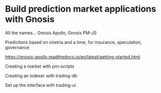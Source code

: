 # Build prediction market applications with Gnosis

All the names... Gnosis Apollo, Gnosis PM-JS

Predicitons based on ciretria and a time, for insurance, speculation, governance

<https://gnosis-apollo.readthedocs.io/en/latest/getting-started.html>

Creating a market with pm-scripts

Creating an indexer with trading-db

Set up the interface with trading-ui
